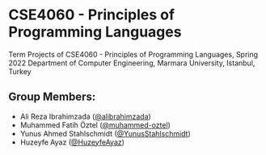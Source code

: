 # CSE4060 - Principles of Programming Languages
Term Projects of CSE4060 - Principles of Programming Languages, Spring 2022
Department of Computer Engineering, Marmara University, Istanbul, Turkey

## Group Members:
* Ali Reza Ibrahimzada ([@alibrahimzada](https://github.com/alibrahimzada))
* Muhammed Fatih Öztel ([@muhammed-oztel](https://github.com/muhammed-oztel))
* Yunus Ahmed Stahlschmidt ([@YunusStahlschmidt](https://github.com/YunusStahlschmidt))
* Huzeyfe Ayaz ([@HuzeyfeAyaz](https://github.com/HuzeyfeAyaz))
